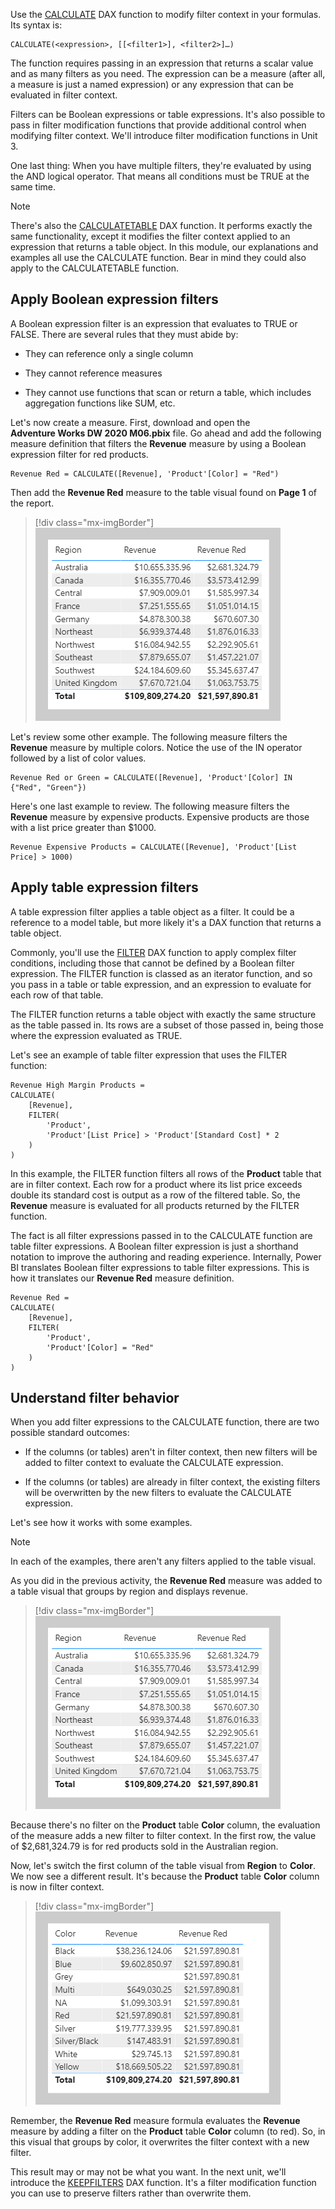 Use the [CALCULATE](https://docs.microsoft.com/dax/calculate-function-dax/?azure-portal=true) DAX function to modify filter context in your formulas. Its syntax is:

```dax
CALCULATE(<expression>, [[<filter1>], <filter2>]…)
```

The function requires passing in an expression that returns a scalar value and as many filters as you need. The expression can be a measure (after all, a measure is just a named expression) or any expression that can be evaluated in filter context.

Filters can be Boolean expressions or table expressions. It's also possible to pass in filter modification functions that provide additional control when modifying filter context. We'll introduce filter modification functions in Unit 3.

One last thing: When you have multiple filters, they're evaluated by using the AND logical operator. That means all conditions must be TRUE at the same time.

> [!NOTE]
> There's also the [CALCULATETABLE](https://docs.microsoft.com/dax/calculatetable-function-dax/?azure-portal=true) DAX function. It performs exactly the same functionality, except it modifies the filter context applied to an expression that returns a table object. In this module, our explanations and examples all use the CALCULATE function. Bear in mind they could also apply to the CALCULATETABLE function.

## Apply Boolean expression filters

A Boolean expression filter is an expression that evaluates to TRUE or FALSE. There are several rules that they must abide by:

-   They can reference only a single column

-   They cannot reference measures

-   They cannot use functions that scan or return a table, which includes aggregation functions like SUM, etc.

Let's now create a measure. First, download and open the **Adventure Works DW 2020 M06.pbix** file. Go ahead and add the following measure definition that filters the **Revenue** measure by using a Boolean expression filter for red products.

```dax
Revenue Red = CALCULATE([Revenue], 'Product'[Color] = "Red")
```

Then add the **Revenue Red** measure to the table visual found on **Page 1** of the report.

> [!div class="mx-imgBorder"]
> [![An image shows a table with three columns: Region, Revenue, and Revenue Red. The table displays 10 rows and a total.](../media/dax-table-region-revenue-red-ss.png)](../media/dax-table-region-revenue-red-ss.png#lightbox)

Let's review some other example. The following measure filters the **Revenue** measure by multiple colors. Notice the use of the IN operator followed by a list of color values.

```dax
Revenue Red or Green = CALCULATE([Revenue], 'Product'[Color] IN {"Red", "Green"})
```

Here's one last example to review. The following measure filters the **Revenue** measure by expensive products. Expensive products are those with a list price greater than \$1000.

```dax
Revenue Expensive Products = CALCULATE([Revenue], 'Product'[List Price] > 1000)
```

## Apply table expression filters

A table expression filter applies a table object as a filter. It could be a reference to a model table, but more likely it's a DAX function that returns a table object.

Commonly, you'll use the [FILTER](https://docs.microsoft.com/dax/filter-function-dax/?azure-portal=true) DAX function to apply complex filter conditions, including those that cannot be defined by a Boolean filter expression. The FILTER function is classed as an iterator function, and so you pass in a table or table expression, and an expression to evaluate for each row of that table.

The FILTER function returns a table object with exactly the same structure as the table passed in. Its rows are a subset of those passed in, being those where the expression evaluated as TRUE.

Let's see an example of table filter expression that uses the FILTER function:

```dax
Revenue High Margin Products =
CALCULATE(
	[Revenue],
	FILTER(
		'Product',
		'Product'[List Price] > 'Product'[Standard Cost] * 2
	)
)
```

In this example, the FILTER function filters all rows of the **Product** table that are in filter context. Each row for a product where its list price exceeds double its standard cost is output as a row of the filtered table. So, the **Revenue** measure is evaluated for all products returned by the FILTER function.

The fact is all filter expressions passed in to the CALCULATE function are table filter expressions. A Boolean filter expression is just a shorthand notation to improve the authoring and reading experience. Internally, Power BI translates Boolean filter expressions to table filter expressions. This is how it translates our **Revenue Red** measure definition.

```dax
Revenue Red =
CALCULATE(
	[Revenue],
	FILTER(
		'Product',
		'Product'[Color] = "Red"
	)
)
```

## Understand filter behavior

When you add filter expressions to the CALCULATE function, there are two possible standard outcomes:

-   If the columns (or tables) aren't in filter context, then new filters will be added to filter context to evaluate the CALCULATE expression.

-   If the columns (or tables) are already in filter context, the existing filters will be overwritten by the new filters to evaluate the CALCULATE expression.

Let's see how it works with some examples.

> [!NOTE]
> In each of the examples, there aren't any filters applied to the table visual.

As you did in the previous activity, the **Revenue Red** measure was added to a table visual that groups by region and displays revenue.

> [!div class="mx-imgBorder"]
> [![An image shows a table with three columns: Region, Revenue, and Revenue Red. The table displays 10 rows and a total.](../media/dax-table-region-revenue-red-ss.png)](../media/dax-table-region-revenue-red-ss.png#lightbox)

Because there's no filter on the **Product** table **Color** column, the evaluation of the measure adds a new filter to filter context. In the first row, the value of \$2,681,324.79 is for red products sold in the Australian region.

Now, let's switch the first column of the table visual from **Region** to **Color**. We now see a different result. It's because the **Product** table **Color** column is now in filter context.

> [!div class="mx-imgBorder"]
> [![An image shows a table with three columns: Color, Revenue, and Revenue Red. The table displays 10 rows and a total. The value for Revenue Red is the same for each row.](../media/dax-table-color-revenue-red-ss.png)](../media/dax-table-color-revenue-red-ss.png#lightbox)

Remember, the **Revenue Red** measure formula evaluates the **Revenue** measure by adding a filter on the **Product** table **Color** column (to red). So, in this visual that groups by color, it overwrites the filter context with a new filter.

This result may or may not be what you want. In the next unit, we'll introduce the [KEEPFILTERS](https://docs.microsoft.com/dax/keepfilters-function-dax/?azure-portal=true) DAX function. It's a filter modification function you can use to preserve filters rather than overwrite them.
